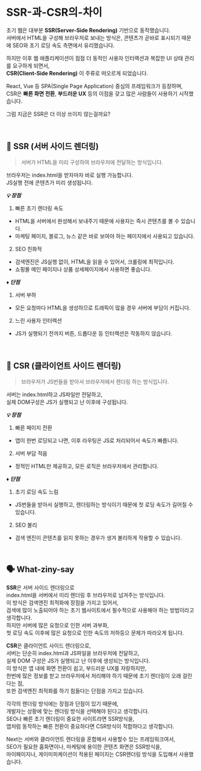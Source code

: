 # SSR-과-CSR의-차이

초기 웹은 대부분 **SSR(Server-Side Rendering)** 기반으로 동작했습니다.<br/>
서버에서 HTML을 구성해 브라우저로 보내는 방식은, 콘텐츠가 곧바로 표시되기 때문에 SEO와 초기 로딩 속도 측면에서 유리했습니다.

하지만 이후 웹 애플리케이션이 점점 더 동적인 사용자 인터랙션과 복잡한 UI 상태 관리를 요구하게 되면서,<br/>
**CSR(Client-Side Rendering)** 이 주류로 떠오르게 되었습니다.

React, Vue 등 SPA(Single Page Application) 중심의 프레임워크가 등장하며, <br/>
CSR은 **빠른 화면 전환**, **부드러운 UX** 등의 이점을 갖고 많은 사람들이 사용하기 시작했습니다.

그럼 지금은 SSR은 더 이상 쓰이지 않는걸까요?

<br/>

## 🧪 SSR (서버 사이드 렌더링)

> 서버가 HTML을 미리 구성하여 브라우저에 전달하는 방식입니다.

브라우저는 index.html을 받자마자 바로 실행 가능합니다.<br/>
JS실행 전에 콘텐츠가 미리 생성됩니다.

***💡 장점***
1. 빠른 초기 렌더링 속도
  - HTML을 서버에서 완성해서 보내주기 때문에 사용자는 즉시 콘텐츠를 볼 수 있습니다.
  - 마케팅 페이지, 블로그, 뉴스 같은 바로 보여야 하는 페이지에서 사용되고 있습니다.
2. SEO 친화적
  - 검색엔진은 JS실행 없이, HTML을 읽을 수 있어서, 크롤링에 최적입니다.
  - 쇼핑몰 메인 페이지나 상품 상세페이지에서 사용하면 좋습니다.

***♦️ 단점*** 
1. 서버 부하
  - 모든 요청마다 HTML을 생성하므로 트래픽이 많을 경우 서버에 부담이 커집니다.
2. 느린 사용자 인터렉션
  - JS가 실행되기 전까지 버튼, 드롭다운 등 인터랙션은 작동하지 않습니다.

<br/>

## 🧪 CSR (클라이언트 사이드 렌더링)

> 브라우저가 JS번들을 받아서 브라우저에서 렌더링 하는 방식입니다.

서버는 index.html하고 JS파일만 전달하고,<br/>
실제 DOM구성은 JS가 실행되고 난 이후에 구성됩니다. 
 
***💡 장점***
1. 빠른 페이지 전환
  - 앱이 한번 로딩되고 나면, 이후 라우팅은 JS로 처리되어서 속도가 빠릅니다. 
2. 서버 부담 적음
  - 정적인 HTML만 제공하고, 모든 로직은 브라우저에서 관리합니다.

***♦️ 단점***
1. 초기 로딩 속도 느림
  - JS번들을 받아서 실행하고, 렌더링하는 방식이기 때문에 첫 로딩 속도가 길어질 수 있습니다.
2. SEO 불리
  - 검색 엔진이 콘텐츠를 읽지 못하는 경우가 생겨 불리하게 작용할 수 있습니다.

<br/>

## 🗣️ What-ziny-say

**SSR**은 서버 사이드 렌더링으로<br/>
index.html을 서버에서 미리 렌더링 후 브라우저로 넘겨주는 방식입니다.<br/>
이 방식은 검색엔진 최적화에 장점을 가지고 있어서,<br/>
검색에 많이 노출되어야 하는 초기 웹사이트에서 필수적으로 사용해야 하는 방법이라고 생각합니다.<br/>
하지만 서버에 많은 요청으로 인한 서버 과부화,<br/>
첫 로딩 속도 이후에 많은 요청으로 인한 속도의 저하등으 문제가 따라오게 됩니다.

**CSR**은 클라이언트 사이드 렌더링으로, <br/>
서버는 단순히 index.html과 JS파일을 브라우저에 전달하고, <br/>
실제 DOM 구성은 JS가 실행되고 난 이후에 생성되는 방식입니다.<br/>
이 방식은 앱 내에 화면 전환이 쉽고, 부드러운 UX를 자랑하지만, <br/>
한번에 많은 정보를 받고 브라우저에서 처리해야 하기 때문에 초기 렌더링이 오래 걸린다는 점,<br/>
또한 검색엔진 최적화를 하기 힘들다는 단점을 가지고 있습니다. 

각각의 렌더링 방식에는 장점과 단점이 있기 때문에,<br/>
개발자는 상황에 맞는 렌더링 방식을 선택해야 된다고 생각합니다. <br/>
SEO나 빠른 초기 렌더링이 중요한 사이트라면 SSR방식을, <br/>
앱처럼 동작하는 빠른 전환이 중요하다면 CSR방식이 적합하다고 생각합니다.<br/> 

Next는 서버와 클라이언트 렌더링을 혼합해서 사용할수 있는 프레임워크여서,<br/>
SEO가 필요한 홈화면이나, 마케팅에 용이한 콘텐츠 화면은 SSR방식을,<br/>
마이페이지나, 게이미피케이션이 적용된 페이지는 CSR렌더링 방식을 도입해서 사용했습니다.<br/>




